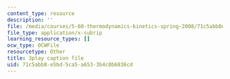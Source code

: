 ```yaml
---
content_type: resource
description: ''
file: /media/courses/5-60-thermodynamics-kinetics-spring-2008/71c5abb8e5bd5ca5a6533b4c0b6836cd_e124JF_DHCQ.vtt
file_type: application/x-subrip
learning_resource_types: []
ocw_type: OCWFile
resourcetype: Other
title: 3play caption file
uid: 71c5abb8-e5bd-5ca5-a653-3b4c0b6836cd
---
```


